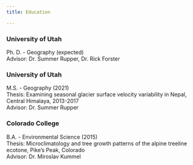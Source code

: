 ```yaml
--- 
title: Education

---
```


<h3> University of Utah </h3>
Ph. D. - Geography (expected) <br>
Advisor: Dr. Summer Rupper, Dr. Rick Forster

<h3> University of Utah </h3>
M.S. - Geography (2021) <br>
Thesis: Examining seasonal glacier surface velocity variability in Nepal, Central Himalaya, 2013-2017 <br>
Advisor: Dr. Summer Rupper

<h3> Colorado College </h3>
B.A. - Environmental Science (2015) <br>
Thesis: Microclimatology and tree growth patterns of the alpine treeline ecotone, Pike’s Peak, Colorado <br>
Advisor: Dr. Miroslav Kummel

